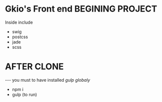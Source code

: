 # Gkio's Front end BEGINING PROJECT

Inside include

  - swig
  - postcss
  - jade
  - scss

# AFTER CLONE 
--- you must to have installed *gulp globaly*
- npm i
- gulp (to run)